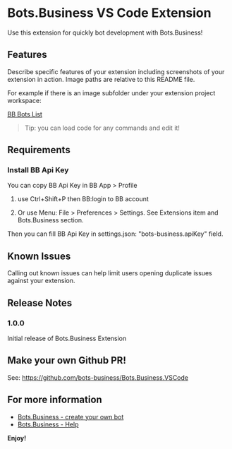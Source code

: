 # Bots.Business VS Code Extension

Use this extension for quickly bot development with Bots.Business!

## Features

Describe specific features of your extension including screenshots of your extension in action. Image paths are relative to this README file.

For example if there is an image subfolder under your extension project workspace:

[BB Bots List](/images/main.png)

> Tip: you can load code for any commands and edit it!

## Requirements

### Install BB Api Key
You can copy BB Api Key in BB App > Profile

1. use Ctrl+Shift+P then BB:login to BB account

2. Or use Menu: File > Preferences > Settings.
See Extensions item and Bots.Business section.

Then you can fill BB Api Key in settings.json: "bots-business.apiKey" field.


## Known Issues

Calling out known issues can help limit users opening duplicate issues against your extension.

## Release Notes

### 1.0.0

Initial release of Bots.Business Extension

## Make your own Github PR!
See: https://github.com/bots-business/Bots.Business.VSCode

## For more information

* [Bots.Business - create your own bot](https://bots.business)
* [Bots.Business - Help](https://help.bots.business)

**Enjoy!**

